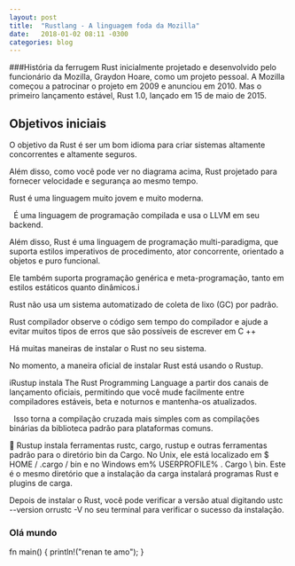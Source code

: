 ```yaml
---
layout: post
title:  "Rustlang - A linguagem foda da Mozilla"
date:   2018-01-02 08:11 -0300
categories: blog
---
```


###História da ferrugem
Rust inicialmente projetado e desenvolvido pelo funcionário da Mozilla, Graydon Hoare, como um projeto pessoal. A Mozilla começou a patrocinar o projeto em 2009 e anunciou em 2010. Mas o primeiro lançamento estável, Rust 1.0, lançado em 15 de maio de 2015.

## Objetivos iniciais

O objetivo da Rust é ser um bom idioma para criar sistemas altamente concorrentes e altamente seguros.

Além disso, como você pode ver no diagrama acima, Rust projetado para fornecer velocidade e segurança ao mesmo tempo.


Rust é uma linguagem muito jovem e muito moderna.

  É uma linguagem de programação compilada e usa o LLVM em seu backend.

Além disso, Rust é uma linguagem de programação multi-paradigma, que suporta estilos imperativos de procedimento, ator concorrente, orientado a objetos e puro funcional.

Ele também suporta programação genérica e meta-programação, tanto em estilos estáticos quanto dinâmicos.i

Rust não usa um sistema automatizado de coleta de lixo (GC) por padrão.


Rust compilador observe o código sem tempo do compilador e ajude a evitar muitos tipos de erros que são possíveis de escrever em C ++


Há muitas maneiras de instalar o Rust no seu sistema.

No momento, a maneira oficial de instalar Rust está usando o Rustup.

iRustup instala The Rust Programming Language a partir dos canais de lançamento oficiais, permitindo que você mude facilmente entre compiladores estáveis, beta e noturnos e mantenha-os atualizados.

  Isso torna a compilação cruzada mais simples com as compilações binárias da biblioteca padrão para plataformas comuns.

📖 Rustup instala ferramentas rustc, cargo, rustup e outras ferramentas padrão para o diretório bin da Cargo. No Unix, ele está localizado em $ HOME / .cargo / bin e no Windows em% USERPROFILE% \. Cargo \ bin. Este é o mesmo diretório que a instalação da carga instalará programas Rust e plugins de carga.


Depois de instalar o Rust, você pode verificar a versão atual digitando ustc --version orrustc -V no seu terminal para verificar o sucesso da instalação.


### Olá mundo
fn main() {
    println!("renan te amo");
}







